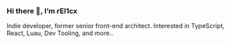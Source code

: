 ### Hi there 👋, I’m rEl1cx

Indie developer, former senior front-end architect. Interested in TypeScript, React, Luau, Dev Tooling, and more..
